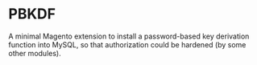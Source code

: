 PBKDF
=====

A minimal Magento extension to install a password-based key derivation function
into MySQL, so that authorization could be hardened (by some other modules).

